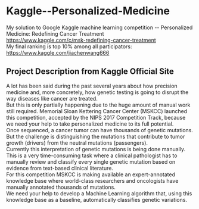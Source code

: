# Kaggle--Personalized-Medicine
My solution to Google Kaggle machine learning competition -- Personalized Medicine: Redefining Cancer Treatment  
https://www.kaggle.com/c/msk-redefining-cancer-treatment  
My final ranking is top 10% among all participators: https://www.kaggle.com/jiachenwang666  

## Project Description from Kaggle Official Site
A lot has been said during the past several years about how precision medicine and, more concretely, how genetic testing is going to disrupt the way diseases like cancer are treated.  
But this is only partially happening due to the huge amount of manual work still required. Memorial Sloan Kettering Cancer Center (MSKCC) launched this competition, accepted by the NIPS 2017 Competition Track,  because we need your help to take personalized medicine to its full potential.  
Once sequenced, a cancer tumor can have thousands of genetic mutations. But the challenge is distinguishing the mutations that contribute to tumor growth (drivers) from the neutral mutations (passengers).   
Currently this interpretation of genetic mutations is being done manually. This is a very time-consuming task where a clinical pathologist has to manually review and classify every single genetic mutation based on evidence from text-based clinical literature.  
For this competition MSKCC is making available an expert-annotated knowledge base where world-class researchers and oncologists have manually annotated thousands of mutations.  
We need your help to develop a Machine Learning algorithm that, using this knowledge base as a baseline, automatically classifies genetic variations.  

##
